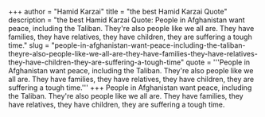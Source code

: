 +++
author = "Hamid Karzai"
title = "the best Hamid Karzai Quote"
description = "the best Hamid Karzai Quote: People in Afghanistan want peace, including the Taliban. They're also people like we all are. They have families, they have relatives, they have children, they are suffering a tough time."
slug = "people-in-afghanistan-want-peace-including-the-taliban-theyre-also-people-like-we-all-are-they-have-families-they-have-relatives-they-have-children-they-are-suffering-a-tough-time"
quote = '''People in Afghanistan want peace, including the Taliban. They're also people like we all are. They have families, they have relatives, they have children, they are suffering a tough time.'''
+++
People in Afghanistan want peace, including the Taliban. They're also people like we all are. They have families, they have relatives, they have children, they are suffering a tough time.
